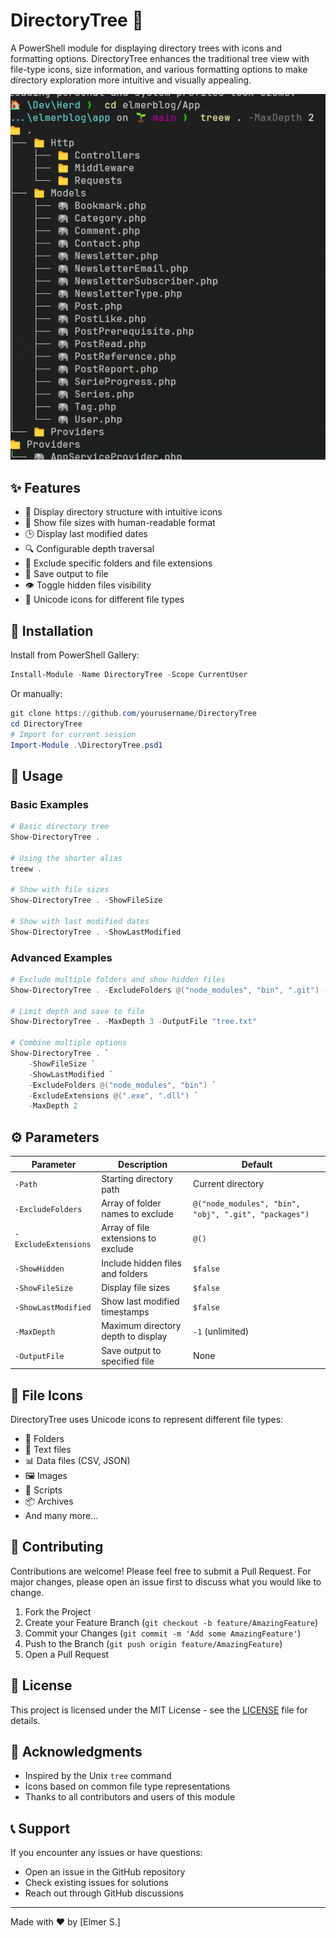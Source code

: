 # DirectoryTree 🌲

A PowerShell module for displaying directory trees with icons and formatting options. DirectoryTree enhances the traditional tree view with file-type icons, size information, and various formatting options to make directory exploration more intuitive and visually appealing.

![Directory Tree Example](images/ejemplo.png)

## ✨ Features

- 📁 Display directory structure with intuitive icons
- 📏 Show file sizes with human-readable format
- 🕒 Display last modified dates
- 🔍 Configurable depth traversal
- 🚫 Exclude specific folders and file extensions
- 💾 Save output to file
- 👁️ Toggle hidden files visibility
- 🎨 Unicode icons for different file types

## 🚀 Installation

Install from PowerShell Gallery:

```powershell
Install-Module -Name DirectoryTree -Scope CurrentUser
```

Or manually:

```powershell
git clone https://github.com/yourusername/DirectoryTree
cd DirectoryTree
# Import for current session
Import-Module .\DirectoryTree.psd1
```

## 📖 Usage

### Basic Examples

```powershell
# Basic directory tree
Show-DirectoryTree .

# Using the shorter alias
treew .

# Show with file sizes
Show-DirectoryTree . -ShowFileSize

# Show with last modified dates
Show-DirectoryTree . -ShowLastModified
```

### Advanced Examples

```powershell
# Exclude multiple folders and show hidden files
Show-DirectoryTree . -ExcludeFolders @("node_modules", "bin", ".git") -ShowHidden

# Limit depth and save to file
Show-DirectoryTree . -MaxDepth 3 -OutputFile "tree.txt"

# Combine multiple options
Show-DirectoryTree . `
    -ShowFileSize `
    -ShowLastModified `
    -ExcludeFolders @("node_modules", "bin") `
    -ExcludeExtensions @(".exe", ".dll") `
    -MaxDepth 2
```

## ⚙️ Parameters

| Parameter            | Description                         | Default                                               |
| -------------------- | ----------------------------------- | ----------------------------------------------------- |
| `-Path`              | Starting directory path             | Current directory                                     |
| `-ExcludeFolders`    | Array of folder names to exclude    | `@("node_modules", "bin", "obj", ".git", "packages")` |
| `-ExcludeExtensions` | Array of file extensions to exclude | `@()`                                                 |
| `-ShowHidden`        | Include hidden files and folders    | `$false`                                              |
| `-ShowFileSize`      | Display file sizes                  | `$false`                                              |
| `-ShowLastModified`  | Show last modified timestamps       | `$false`                                              |
| `-MaxDepth`          | Maximum directory depth to display  | `-1` (unlimited)                                      |
| `-OutputFile`        | Save output to specified file       | None                                                  |

## 🎨 File Icons

DirectoryTree uses Unicode icons to represent different file types:

- 📁 Folders
- 📄 Text files
- 📊 Data files (CSV, JSON)
- 🖼️ Images
- 📜 Scripts
- 📦 Archives
- And many more...

## 🤝 Contributing

Contributions are welcome! Please feel free to submit a Pull Request. For major changes, please open an issue first to discuss what you would like to change.

1. Fork the Project
2. Create your Feature Branch (`git checkout -b feature/AmazingFeature`)
3. Commit your Changes (`git commit -m 'Add some AmazingFeature'`)
4. Push to the Branch (`git push origin feature/AmazingFeature`)
5. Open a Pull Request

## 📝 License

This project is licensed under the MIT License - see the [LICENSE](LICENSE) file for details.

## 🙏 Acknowledgments

- Inspired by the Unix `tree` command
- Icons based on common file type representations
- Thanks to all contributors and users of this module

## 📞 Support

If you encounter any issues or have questions:

- Open an issue in the GitHub repository
- Check existing issues for solutions
- Reach out through GitHub discussions

---

Made with ❤️ by [Elmer S.]
